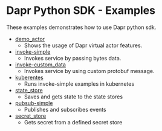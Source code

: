 # Dapr Python SDK - Examples

These examples demonstrates how to use Dapr python sdk.

* [demo_actor](./demo_actor)
  * Shows the usage of Dapr virtual actor features.
* [invoke-simple](./invoke-simple)
  * Invokes service by passing bytes data.
* [invoke-custom_data](./invoke-custom-data)
  * Invokes service by using custom protobuf message.
* [kuberentes](./kubernetes)
  * Runs invoke-simple examples in kubernetes
* [state_store](./state_store)
  * Saves and gets state to the state stores
* [pubsub-simple](./pubsub-simple)
  * Publishes and subscribes events
* [secret_store](./secret_store)
  * Gets secret from a defined secret store